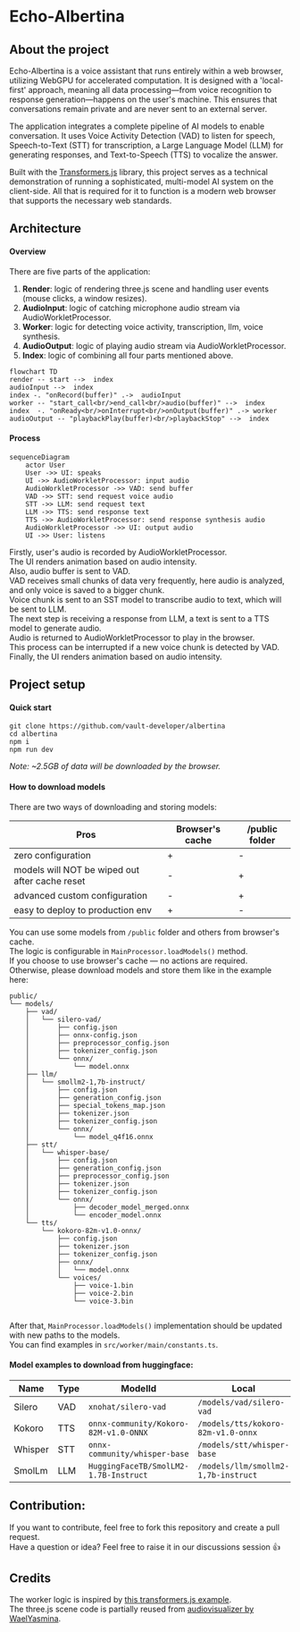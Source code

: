 # Echo-Albertina

## About the project

Echo-Albertina is a voice assistant that runs entirely within a web browser, utilizing WebGPU for accelerated computation. It is designed with a 'local-first' approach, meaning all data processing—from voice recognition to response generation—happens on the user's machine. This ensures that conversations remain private and are never sent to an external server.

The application integrates a complete pipeline of AI models to enable conversation. It uses Voice Activity Detection (VAD) to listen for speech, Speech-to-Text (STT) for transcription, a Large Language Model (LLM) for generating responses, and Text-to-Speech (TTS) to vocalize the answer.

Built with the [Transformers.js](https://huggingface.co/docs/transformers.js) library, this project serves as a technical demonstration of running a sophisticated, multi-model AI system on the client-side. All that is required for it to function is a modern web browser that supports the necessary web standards.

## Architecture

#### Overview

There are five parts of the application:
1. **Render**: logic of rendering three.js scene and handling user events (mouse clicks, a window resizes).
2. **AudioInput**: logic of catching microphone audio stream via AudioWorkletProcessor.
3. **Worker**: logic for detecting voice activity, transcription, llm, voice synthesis.
4. **AudioOutput**: logic of playing audio stream via AudioWorkletProcessor.
5. **Index**: logic of combining all four parts mentioned above.

```mermaid
flowchart TD
render -- start -->  index
audioInput -->  index
index -. "onRecord(buffer)" .->  audioInput
worker -- "start_call<br/>end_call<br/>audio(buffer)" -->  index
index  -. "onReady<br/>onInterrupt<br/>onOutput(buffer)" .-> worker
audioOutput -- "playbackPlay(buffer)<br/>playbackStop" -->  index
```

#### Process
```mermaid
sequenceDiagram
    actor User
    User ->> UI: speaks
    UI ->> AudioWorkletProcessor: input audio
    AudioWorkletProcessor ->> VAD: send buffer
    VAD ->> STT: send request voice audio
    STT ->> LLM: send request text
    LLM ->> TTS: send response text
    TTS ->> AudioWorkletProcessor: send response synthesis audio
    AudioWorkletProcessor ->> UI: output audio
    UI ->> User: listens
```

Firstly, user's audio is recorded by AudioWorkletProcessor.  
The UI renders animation based on audio intensity.  
Also, audio buffer is sent to VAD.  
VAD receives small chunks of data very frequently, here audio is analyzed, and only voice is saved to a bigger chunk.  
Voice chunk is sent to an SST model to transcribe audio to text, which will be sent to LLM.  
The next step is receiving a response from LLM, a text is sent to a TTS model to generate audio.  
Audio is returned to AudioWorkletProcessor to play in the browser.  
This process can be interrupted if a new voice chunk is detected by VAD.  
Finally, the UI renders animation based on audio intensity.



## Project setup
#### Quick start
```
git clone https://github.com/vault-developer/albertina
cd albertina
npm i
npm run dev
```
_Note: ~2.5GB of data will be downloaded by the browser._

#### How to download models
There are two ways of downloading and storing models:

| Pros                                           | Browser's cache | /public folder |
|------------------------------------------------|-----------------|----------------|
| zero configuration                             | +               | -              |
| models will NOT be wiped out after cache reset | -               | +              |
| advanced custom configuration                  | -               | +              |
| easy to deploy to production env               | +               | -              |

You can use some models from `/public` folder and others from browser's cache.  
The logic is configurable in `MainProcessor.loadModels()` method.  
If you choose to use browser's cache — no actions are required.  
Otherwise, please download models and store them like in the example here:
```
public/
└── models/
    ├── vad/
    │   └── silero-vad/
    │       ├── config.json
    │       ├── onnx-config.json
    │       ├── preprocessor_config.json
    │       ├── tokenizer_config.json
    │       └── onnx/
    │           └── model.onnx
    ├── llm/
    │   └── smollm2-1,7b-instruct/
    │       ├── config.json
    │       ├── generation_config.json
    │       ├── special_tokens_map.json
    │       ├── tokenizer.json
    │       ├── tokenizer_config.json
    │       └── onnx/
    │           └── model_q4f16.onnx
    ├── stt/
    │   └── whisper-base/
    │       ├── config.json
    │       ├── generation_config.json
    │       ├── preprocessor_config.json
    │       ├── tokenizer.json
    │       ├── tokenizer_config.json
    │       └── onnx/
    │           ├── decoder_model_merged.onnx
    │           └── encoder_model.onnx
    └── tts/
        └── kokoro-82m-v1.0-onnx/
            ├── config.json
            ├── tokenizer.json
            ├── tokenizer_config.json
            ├── onnx/
            │   └── model.onnx 
            └── voices/
                ├── voice-1.bin
                ├── voice-2.bin
                └── voice-3.bin
    
```
After that, `MainProcessor.loadModels()` implementation should be updated with new paths to the models.   
You can find examples in `src/worker/main/constants.ts`.

#### Model examples to download from huggingface:
| Name    | Type | ModelId                               | Local                               |
|---------|------|---------------------------------------|-------------------------------------|
| Silero  | VAD  | `xnohat/silero-vad`                   | `/models/vad/silero-vad`            |
| Kokoro  | TTS  | `onnx-community/Kokoro-82M-v1.0-ONNX` | `/models/tts/kokoro-82m-v1.0-onnx`  |
| Whisper | STT  | `onnx-community/whisper-base`         | `/models/stt/whisper-base`          |
| SmolLm  | LLM  | `HuggingFaceTB/SmolLM2-1.7B-Instruct` | `/models/llm/smollm2-1,7b-instruct` |

## Contribution:
If you want to contribute, feel free to fork this repository and create a pull request.  
Have a question or idea? Feel free to raise it in our discussions session 👍  

## Credits
The worker logic is inspired by [this transformers.js example](https://github.com/huggingface/transformers.js-examples/blob/main/conversational-webgpu).  
The three.js scene code is partially reused from [audiovisualizer by WaelYasmina](https://github.com/WaelYasmina/audiovisualizer/tree/main#).